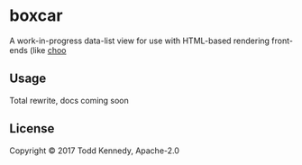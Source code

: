 # boxcar

A work-in-progress data-list view for use with HTML-based rendering
front-ends (like [choo](https://github.com/yoshuawyuts/choo)

## Usage

Total rewrite, docs coming soon

## License
Copyright © 2017 Todd Kennedy, Apache-2.0

